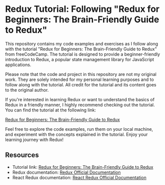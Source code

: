 # Redux Tutorial: Following "Redux for Beginners: The Brain-Friendly Guide to Redux"

This repository contains my code examples and exercises as I follow along with the tutorial "Redux for Beginners: The Brain-Friendly Guide to Redux" from freeCodeCamp. The tutorial is designed to provide a beginner-friendly introduction to Redux, a popular state management library for JavaScript applications.

Please note that the code and project in this repository are not my original work. They are solely intended for my personal learning purposes and to follow along with the tutorial. All credit for the tutorial and its content goes to the original author.

If you're interested in learning Redux or want to understand the basics of Redux in a friendly manner, I highly recommend checking out the tutorial. You can find the tutorial at the following link:

[Redux for Beginners: The Brain-Friendly Guide to Redux](https://www.freecodecamp.org/news/redux-for-beginners-the-brain-friendly-guide-to-redux/)

Feel free to explore the code examples, run them on your local machine, and experiment with the concepts explained in the tutorial. Enjoy your learning journey with Redux!

## Resources

- Tutorial link: [Redux for Beginners: The Brain-Friendly Guide to Redux](https://www.freecodecamp.org/news/redux-for-beginners-the-brain-friendly-guide-to-redux/)
- Redux documentation: [Redux Official Documentation](https://redux.js.org/)
- React Redux documentation: [React Redux Official Documentation](https://react-redux.js.org/)


